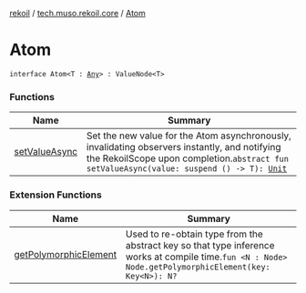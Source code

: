 [rekoil](../../index.md) / [tech.muso.rekoil.core](../index.md) / [Atom](./index.md)

# Atom

`interface Atom<T : `[`Any`](https://kotlinlang.org/api/latest/jvm/stdlib/kotlin/-any/index.html)`> : ValueNode<T>`

### Functions

| Name | Summary |
|---|---|
| [setValueAsync](set-value-async.md) | Set the new value for the Atom asynchronously, invalidating observers instantly, and notifying the RekoilScope upon completion.`abstract fun setValueAsync(value: suspend () -> T): `[`Unit`](https://kotlinlang.org/api/latest/jvm/stdlib/kotlin/-unit/index.html) |

### Extension Functions

| Name | Summary |
|---|---|
| [getPolymorphicElement](../get-polymorphic-element.md) | Used to re-obtain type from the abstract key so that type inference works at compile time.`fun <N : Node> Node.getPolymorphicElement(key: Key<N>): N?` |
